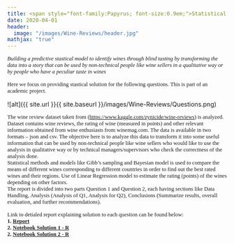 ```yaml
---
title: <span style="font-family:Papyrus; font-size:0.9em;">Statistical Modeling of Wine Reviews</span>  
date: 2020-04-01
header:
  image: "/images/Wine-Reviews/header.jpg"
mathjax: "true"
---
```

<span style="font-family:Papyrus; font-size:0.9em;">*Building a predictive stastical model to identify wines through blind tasting by transforming the data into a story that can be used by non-technical people like wine sellers in a qualitative way or by people who have a peculiar taste in wines*</span>  

<span style="font-family:Papyrus; font-size:0.9em;">Here we focus on providing stastical solution for the following questions. This is part of an academic project.</span>  

![alt]({{ site.url }}{{ site.baseurl }}/images/Wine-Reviews/Questions.png)

<span style="font-family:Papyrus; font-size:0.9em;">The wine review dataset taken from (https://www.kaggle.com/zynicide/wine-reviews) is analyzed. Dataset contains wine reviews, the rating of wine (measured in points) and other relevant information obtained from wine enthusiasts from winemag.com. The data is available in two formats – json and csv. The objective here is to analyze this data to transform it into some useful information that can be used by non-technical people like wine sellers who would like to use the analysis in qualitative way or by technical managers/supervisors who check the correctness of the analysis done.</span>  
<span style="font-family:Papyrus; font-size:0.9em;">Statistical methods and models like Gibb’s sampling and Bayesian model is used to compare the means of different wines corresponding to different countries in order to find out the best rated wines and their regions. Use of Linear Regression model to estimate the rating (points) of the wines depending on other factors.</span>  
<span style="font-family:Papyrus; font-size:0.9em;">The report is divided into two parts Question 1 and Question 2, each having sections like Data Handling, Analysis (Analysis of Q1, Analysis for Q2), Conclusions (Summarize results, overall evaluation, and further recommendations).</span>  

<span style="font-family:Papyrus; font-size:0.9em;">Link to detialed report explaining solution to each question can be found below:</span>  
<span style="font-family:Papyrus; font-size:0.9em;">**1. [Report](https://github.com/BAGLAT/Statistical-Modeling-on-Wine-Reviews/blob/master/BAGLA_TANMAY_19300702_CS7DS3_Applied%20Statistical%20Modelling_Main%20Assignment.pdf)**</span>  
<span style="font-family:Papyrus; font-size:0.9em;">**2. [Notebook Solution 1 - R](https://github.com/BAGLAT/Statistical-Modeling-on-Wine-Reviews/blob/master/Q1_Statistical%20Modelling%20of%20Wine%20Ratings.ipynb)**</span>  
<span style="font-family:Papyrus; font-size:0.9em;">**2. [Notebook Solution 2 - R](https://github.com/BAGLAT/Statistical-Modeling-on-Wine-Reviews/blob/master/Q2_Statistical%20Modelling%20of%20Wine%20Ratings_LinearRegression.R)**</span> 
